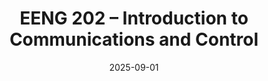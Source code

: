 ---
title: "EENG 202 – Introduction to Communications and Control"
collection: teaching
type: "Undergraduate course"
# permalink: /teaching/2025-fall-eeng202
excerpt: "Teaching Assistant, Fall 2025 – Topics: Information theory and coding, network systems, signals and systems, estimation and learning."
venue: "Yale University, Electrical Engineering (EENG)"
term: "Fall 2025"
date: 2025-09-01
location: "New Haven, CT"
---